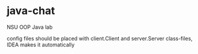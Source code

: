 # java-chat
NSU OOP Java lab

config files should be placed with client.Client and server.Server class-files, IDEA makes it automatically
